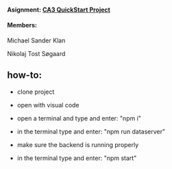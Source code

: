 #### Asignment: [CA3 QuickStart Project](https://github.com/asgerhs/CA-3/blob/Developer/CA3-QuickStart-project.pdf)

  

#### Members:

Michael Sander Klan

Nikolaj Tost Søgaard



## how-to:
- clone project

- open with visual code

- open a terminal and type and enter: "npm i"

- in the terminal type and enter: "npm run dataserver"

- make sure the backend is running properly

- in the terminal type and enter: "npm start"
